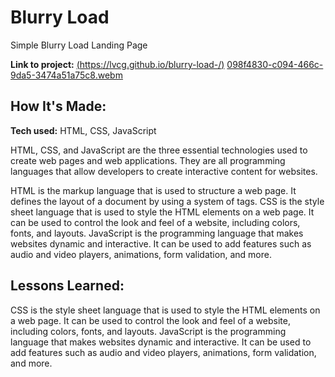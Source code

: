 # Blurry Load 
Simple Blurry Load Landing Page

**Link to project:** [(https://lvcg.github.io/blurry-load-/)](https://lvcg.github.io/blurry-load-/)
[098f4830-c094-466c-9da5-3474a51a75c8.webm](https://user-images.githubusercontent.com/64934558/206028286-048be959-c986-49e4-9e01-f66aec6ac8b3.webm)



## How It's Made:

**Tech used:** HTML, CSS, JavaScript

HTML, CSS, and JavaScript are the three essential technologies used to create web pages and web applications. They are all programming languages that allow developers to create interactive content for websites.

HTML is the markup language that is used to structure a web page. It defines the layout of a document by using a system of tags. CSS is the style sheet language that is used to style the HTML elements on a web page. It can be used to control the look and feel of a website, including colors, fonts, and layouts. JavaScript is the programming language that makes websites dynamic and interactive. It can be used to add features such as audio and video players, animations, form validation, and more.


## Lessons Learned:
CSS is the style sheet language that is used to style the HTML elements on a web page. It can be used to control the look and feel of a website, including colors, fonts, and layouts. JavaScript is the programming language that makes websites dynamic and interactive. It can be used to add features such as audio and video players, animations, form validation, and more.
